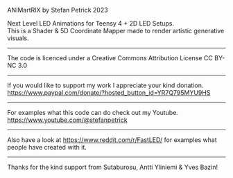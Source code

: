 ANIMartRIX by Stefan Petrick 2023

Next Level LED Animations for Teensy 4 + 2D LED Setups.     
This is a Shader & 5D Coordinate Mapper made to render artistic generative visuals.                                                      

-------------------------------------------------------------------------------------------

The code is licenced under a Creative Commons Attribution License CC BY-NC 3.0

-------------------------------------------------------------------------------------------

If you would like to support my work I appreciate your kind donation. 
https://www.paypal.com/donate/?hosted_button_id=YR7Q795MYU9HS

--------------------------------------------------------------------------------------------

For examples what this code can do check out my Youtube. 
https://www.youtube.com/@stefanpetrick

--------------------------------------------------------------------------------------------

Also have a look at https://www.reddit.com/r/FastLED/ for examples what people have created with it.

--------------------------------------------------------------------------------------------

Thanks for the kind support from Sutaburosu, Antti Yliniemi & Yves Bazin!





